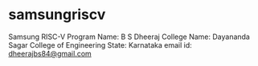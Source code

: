 # samsungriscv
Samsung RISC-V Program
Name: B S Dheeraj
College Name: Dayananda Sagar College of Engineering
State: Karnataka
email id: dheerajbs84@gmail.com
